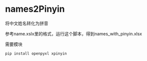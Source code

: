 # names2Pinyin

将中文姓名转化为拼音

参考name.xslx里的格式，运行这个脚本，得到names_with_pinyin.xlsx

需要模块

```python
pip install openpyxl xpinyin
```



